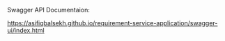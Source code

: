 Swagger API Documentaion:

https://asifiqbalsekh.github.io/requirement-service-application/swagger-ui/index.html 
